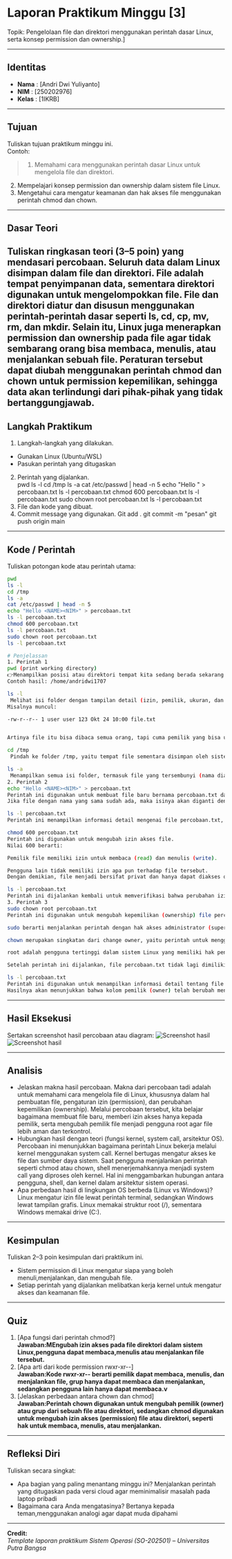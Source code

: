 
# Laporan Praktikum Minggu [3]
Topik: Pengelolaan file dan direktori menggunakan perintah dasar Linux, serta konsep permission dan ownership.]

---

## Identitas
- **Nama**  : [Andri Dwi Yuliyanto]  
- **NIM**   : [250202976]  
- **Kelas** : [1IKRB]

---

## Tujuan
Tuliskan tujuan praktikum minggu ini.  
Contoh:  
> 1. Memahami cara menggunakan perintah dasar Linux untuk mengelola file dan direktori.
2. Mempelajari konsep permission dan ownership dalam sistem file Linux.
3. Mengetahui cara mengatur keamanan dan hak akses file menggunakan perintah chmod dan chown.

---

## Dasar Teori
Tuliskan ringkasan teori (3–5 poin) yang mendasari percobaan.
 Seluruh data dalam Linux disimpan dalam file dan direktori. File adalah tempat penyimpanan data, sementara direktori digunakan untuk mengelompokkan file. File dan direktori diatur dan disusun menggunakan perintah-perintah dasar seperti ls, cd, cp, mv, rm, dan mkdir. Selain itu, Linux juga menerapkan permission dan ownership pada file agar tidak sembarang orang bisa membaca, menulis, atau menjalankan sebuah file. Peraturan tersebut dapat diubah menggunakan perintah chmod dan chown untuk permission kepemilikan, sehingga data akan terlindungi dari pihak-pihak yang tidak bertanggungjawab.
---

## Langkah Praktikum
1. Langkah-langkah yang dilakukan.
 - Gunakan Linux (Ubuntu/WSL)
 -  Pasukan perintah yang ditugaskan
2. Perintah yang dijalankan.  
pwd
ls -l
cd /tmp
ls -a
cat /etc/passwd | head -n 5
echo "Hello <NAME><NIM>" > percobaan.txt
ls -l percobaan.txt
chmod 600 percobaan.txt
ls -l percobaan.txt
sudo chown root percobaan.txt
ls -l percobaan.txt
3. File dan kode yang dibuat.  
4. Commit message yang digunakan.
Git add . 
git commit -m "pesan"
git push origin main

---

## Kode / Perintah
Tuliskan potongan kode atau perintah utama:
```bash
pwd
ls -l
cd /tmp
ls -a
cat /etc/passwd | head -n 5
echo "Hello <NAME><NIM>" > percobaan.txt
ls -l percobaan.txt
chmod 600 percobaan.txt
ls -l percobaan.txt
sudo chown root percobaan.txt
ls -l percobaan.txt

# Penjelassan
1. Perintah 1
pwd (print working directory)
👉Menampilkan posisi atau direktori tempat kita sedang berada sekarang.
Contoh hasil: /home/andridwi1707

ls -l
 Melihat isi folder dengan tampilan detail (izin, pemilik, ukuran, dan waktu).
Misalnya muncul:

-rw-r--r-- 1 user user 123 Okt 24 10:00 file.txt


Artinya file itu bisa dibaca semua orang, tapi cuma pemilik yang bisa ubah.

cd /tmp
 Pindah ke folder /tmp, yaitu tempat file sementara disimpan oleh sistem.

ls -a
 Menampilkan semua isi folder, termasuk file yang tersembunyi (nama diawali dengan titik .).
2. Perintah 2
echo "Hello <NAME><NIM>" > percobaan.txt
Perintah ini digunakan untuk membuat file baru bernama percobaan.txt dan menuliskan teks “Hello <NAME><NIM>” ke dalamnya.
Jika file dengan nama yang sama sudah ada, maka isinya akan diganti dengan teks baru tersebut.

ls -l percobaan.txt
Perintah ini menampilkan informasi detail mengenai file percobaan.txt, seperti jenis file, izin akses (permission), pemilik (owner), grup, ukuran, dan waktu terakhir file diubah.

chmod 600 percobaan.txt
Perintah ini digunakan untuk mengubah izin akses file.
Nilai 600 berarti:

Pemilik file memiliki izin untuk membaca (read) dan menulis (write).

Pengguna lain tidak memiliki izin apa pun terhadap file tersebut.
Dengan demikian, file menjadi bersifat privat dan hanya dapat diakses oleh pemiliknya.

ls -l percobaan.txt
Perintah ini dijalankan kembali untuk memverifikasi bahwa perubahan izin akses (permission) pada file telah berhasil diterapkan.
3. Perintah 3
sudo chown root percobaan.txt
Perintah ini digunakan untuk mengubah kepemilikan (ownership) file percobaan.txt menjadi milik pengguna root.

sudo berarti menjalankan perintah dengan hak akses administrator (superuser).

chown merupakan singkatan dari change owner, yaitu perintah untuk mengganti pemilik suatu file atau direktori.

root adalah pengguna tertinggi dalam sistem Linux yang memiliki hak penuh terhadap semua file dan konfigurasi sistem.

Setelah perintah ini dijalankan, file percobaan.txt tidak lagi dimiliki oleh pengguna biasa, melainkan oleh pengguna root.

ls -l percobaan.txt
Perintah ini digunakan untuk menampilkan informasi detail tentang file percobaan.txt setelah kepemilikannya diubah.
Hasilnya akan menunjukkan bahwa kolom pemilik (owner) telah berubah menjadi root
```

---

## Hasil Eksekusi
Sertakan screenshot hasil percobaan atau diagram:
![Screenshot hasil](screenshots/fs%20permission%20(1).png)
![Screenshot hasil](screenshots/fs%20permission%20(2).png)

---

## Analisis
- Jelaskan makna hasil percobaan. 
 Makna dari percobaan tadi adalah untuk memahami cara mengelola file di Linux, khususnya dalam hal pembuatan file, pengaturan izin (permission), dan perubahan kepemilikan (ownership). Melalui percobaan tersebut, kita belajar bagaimana membuat file baru, memberi izin akses hanya kepada pemilik, serta mengubah pemilik file menjadi pengguna root agar file lebih aman dan terkontrol. 
- Hubungkan hasil dengan teori (fungsi kernel, system call, arsitektur OS). 
 Percobaan ini menunjukkan bagaimana perintah Linux bekerja melalui kernel menggunakan system call. Kernel bertugas mengatur akses ke file dan sumber daya sistem. Saat pengguna menjalankan perintah seperti chmod atau chown, shell menerjemahkannya menjadi system call yang diproses oleh kernel. Hal ini menggambarkan hubungan antara pengguna, shell, dan kernel dalam arsitektur sistem operasi. 
- Apa perbedaan hasil di lingkungan OS berbeda (Linux vs Windows)?  
 Linux mengatur izin file lewat perintah terminal, sedangkan Windows lewat tampilan grafis. Linux memakai struktur root (/), sementara Windows memakai drive (C:).

---

## Kesimpulan
Tuliskan 2–3 poin kesimpulan dari praktikum ini.
- Sistem permission di Linux mengatur siapa yang boleh menuli,menjalankan, dan mengubah file.
- Setiap perintah yang dijalankan melibatkan kerja kernel untuk mengatur akses dan keamanan file.
---

## Quiz
1. [Apa fungsi dari perintah chmod?]  
   **Jawaban:MEngubah izin akses pada file direktori dalam sistem Linux,pengguna dapat membaca,menulis atau menjalankan file tersebut.**  
2. [Apa arti dari kode permission rwxr-xr--]  
   **Jawaban:Kode rwxr-xr-- berarti pemilik dapat membaca, menulis, dan menjalankan file, grup hanya dapat membaca dan menjalankan, sedangkan pengguna lain hanya dapat membaca.v**  
3. [Jelaskan perbedaan antara chown dan chmod]  
   **Jawaban:Perintah chown digunakan untuk mengubah pemilik (owner) atau grup dari sebuah file atau direktori, sedangkan chmod digunakan untuk mengubah izin akses (permission) file atau direktori, seperti hak untuk membaca, menulis, atau menjalankan.**  

---

## Refleksi Diri
Tuliskan secara singkat:
- Apa bagian yang paling menantang minggu ini? 
  Menjalankan perintah yang ditugaskan pada versi cloud agar meminimalisir masalah pada laptop pribadi
- Bagaimana cara Anda mengatasinya? 
  Bertanya kepada teman,menggunakan analogi agar dapat muda dipahami


---

**Credit:**  
_Template laporan praktikum Sistem Operasi (SO-202501) – Universitas Putra Bangsa_
